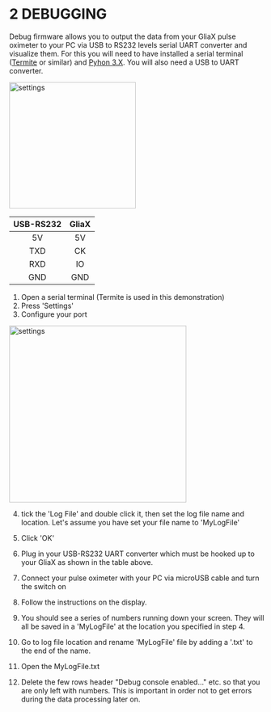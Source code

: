 # 2 DEBUGGING

Debug firmware allows you to output the data from your GliaX pulse oximeter to your PC via USB to RS232 levels serial UART converter and visualize them. For this you will need to have installed a serial terminal ([Termite](https://www.compuphase.com/software_termite.htm) or similar) and [Pyhon 3.X](http://winpython.github.io/). You will also need a USB to UART converter.

<img src="https://user-images.githubusercontent.com/14543226/31599088-24b45666-b251-11e7-815b-aab835faab1b.jpg" alt="settings" width= "250" >

|USB-RS232| GliaX|
|:----:|:----:|
|5V|5V|
|TXD|CK|
|RXD|IO|
|GND|GND|

1. Open a serial terminal (Termite is used in this demonstration)
2. Press 'Settings'
3. Configure your port

<img src="https://user-images.githubusercontent.com/14543226/31546850-64932e5c-b025-11e7-800d-1ce65178edc3.PNG" alt="settings" width= "350" >

4. tick the 'Log File' and double click it, then set the log file name and location. Let's assume you have set your file name to 'MyLogFile'
5. Click 'OK'
6. Plug in your USB-RS232 UART converter which must be hooked up to your GliaX as shown in the table above. 
7. Connect your pulse oximeter with your PC via microUSB cable and turn the switch on
8. Follow the instructions on the display.
9. You should see a series of numbers running down your screen. They will all be saved in a 'MyLogFile' at the location you specified in step 4. 

10. Go to log file location and rename 'MyLogFile' file by adding a '.txt' to the end of the name.
11. Open the MyLogFile.txt
12. Delete the few rows header "Debug console enabled..." etc. so that you are only left with numbers. This is important in order not to get errors during the data processing later on.
